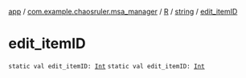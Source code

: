 [app](../../../index.md) / [com.example.chaosruler.msa_manager](../../index.md) / [R](../index.md) / [string](index.md) / [edit_itemID](.)

# edit_itemID

`static val edit_itemID: `[`Int`](https://kotlinlang.org/api/latest/jvm/stdlib/kotlin/-int/index.html)
`static val edit_itemID: `[`Int`](https://kotlinlang.org/api/latest/jvm/stdlib/kotlin/-int/index.html)